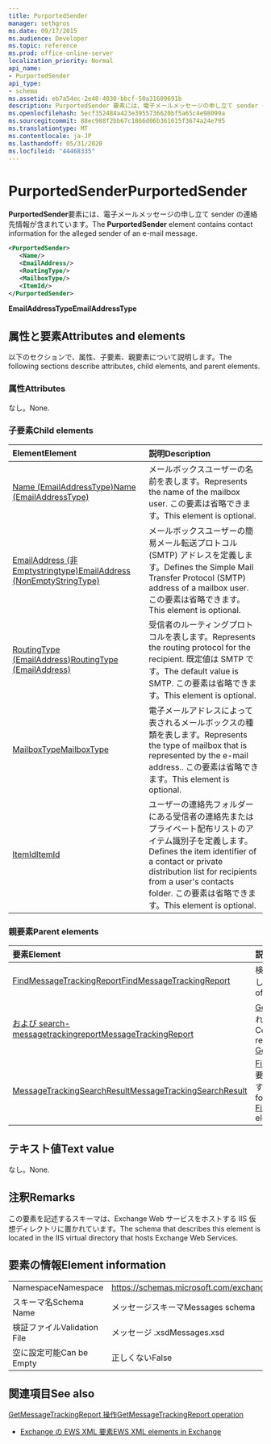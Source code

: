 ```yaml
---
title: PurportedSender
manager: sethgros
ms.date: 09/17/2015
ms.audience: Developer
ms.topic: reference
ms.prod: office-online-server
localization_priority: Normal
api_name:
- PurportedSender
api_type:
- schema
ms.assetid: eb7a54ec-2e48-4030-bbcf-50a31609691b
description: PurportedSender 要素には、電子メールメッセージの申し立て sender の連絡先情報が含まれています。
ms.openlocfilehash: 5ecf352484a423e3955736620bf5a65c4e98099a
ms.sourcegitcommit: 88ec988f2bb67c1866d06b361615f3674a24e795
ms.translationtype: MT
ms.contentlocale: ja-JP
ms.lasthandoff: 05/31/2020
ms.locfileid: "44468335"
---
```

# <a name="purportedsender"></a><span data-ttu-id="4e0ad-103">PurportedSender</span><span class="sxs-lookup"><span data-stu-id="4e0ad-103">PurportedSender</span></span>

<span data-ttu-id="4e0ad-104">**PurportedSender**要素には、電子メールメッセージの申し立て sender の連絡先情報が含まれています。</span><span class="sxs-lookup"><span data-stu-id="4e0ad-104">The **PurportedSender** element contains contact information for the alleged sender of an e-mail message.</span></span> 
  
```XML
<PurportedSender>
   <Name/>
   <EmailAddress/>
   <RoutingType/>
   <MailboxType/>
   <ItemId/>
</PurportedSender>
```

 <span data-ttu-id="4e0ad-105">**EmailAddressType**</span><span class="sxs-lookup"><span data-stu-id="4e0ad-105">**EmailAddressType**</span></span>
## <a name="attributes-and-elements"></a><span data-ttu-id="4e0ad-106">属性と要素</span><span class="sxs-lookup"><span data-stu-id="4e0ad-106">Attributes and elements</span></span>

<span data-ttu-id="4e0ad-107">以下のセクションで、属性、子要素、親要素について説明します。</span><span class="sxs-lookup"><span data-stu-id="4e0ad-107">The following sections describe attributes, child elements, and parent elements.</span></span>
  
### <a name="attributes"></a><span data-ttu-id="4e0ad-108">属性</span><span class="sxs-lookup"><span data-stu-id="4e0ad-108">Attributes</span></span>

<span data-ttu-id="4e0ad-109">なし。</span><span class="sxs-lookup"><span data-stu-id="4e0ad-109">None.</span></span>
  
### <a name="child-elements"></a><span data-ttu-id="4e0ad-110">子要素</span><span class="sxs-lookup"><span data-stu-id="4e0ad-110">Child elements</span></span>

|<span data-ttu-id="4e0ad-111">**Element**</span><span class="sxs-lookup"><span data-stu-id="4e0ad-111">**Element**</span></span>|<span data-ttu-id="4e0ad-112">**説明**</span><span class="sxs-lookup"><span data-stu-id="4e0ad-112">**Description**</span></span>|
|:-----|:-----|
|[<span data-ttu-id="4e0ad-113">Name (EmailAddressType)</span><span class="sxs-lookup"><span data-stu-id="4e0ad-113">Name (EmailAddressType)</span></span>](name-emailaddresstype.md) <br/> |<span data-ttu-id="4e0ad-114">メールボックスユーザーの名前を表します。</span><span class="sxs-lookup"><span data-stu-id="4e0ad-114">Represents the name of the mailbox user.</span></span> <span data-ttu-id="4e0ad-115">この要素は省略できます。</span><span class="sxs-lookup"><span data-stu-id="4e0ad-115">This element is optional.</span></span>  <br/> |
|[<span data-ttu-id="4e0ad-116">EmailAddress (非 Emptystringtype)</span><span class="sxs-lookup"><span data-stu-id="4e0ad-116">EmailAddress (NonEmptyStringType)</span></span>](emailaddress-nonemptystringtype.md) <br/> |<span data-ttu-id="4e0ad-117">メールボックスユーザーの簡易メール転送プロトコル (SMTP) アドレスを定義します。</span><span class="sxs-lookup"><span data-stu-id="4e0ad-117">Defines the Simple Mail Transfer Protocol (SMTP) address of a mailbox user.</span></span> <span data-ttu-id="4e0ad-118">この要素は省略できます。</span><span class="sxs-lookup"><span data-stu-id="4e0ad-118">This element is optional.</span></span>  <br/> |
|[<span data-ttu-id="4e0ad-119">RoutingType (EmailAddress)</span><span class="sxs-lookup"><span data-stu-id="4e0ad-119">RoutingType (EmailAddress)</span></span>](routingtype-emailaddress.md) <br/> |<span data-ttu-id="4e0ad-120">受信者のルーティングプロトコルを表します。</span><span class="sxs-lookup"><span data-stu-id="4e0ad-120">Represents the routing protocol for the recipient.</span></span> <span data-ttu-id="4e0ad-121">既定値は SMTP です。</span><span class="sxs-lookup"><span data-stu-id="4e0ad-121">The default value is SMTP.</span></span> <span data-ttu-id="4e0ad-122">この要素は省略できます。</span><span class="sxs-lookup"><span data-stu-id="4e0ad-122">This element is optional.</span></span>  <br/> |
|[<span data-ttu-id="4e0ad-123">MailboxType</span><span class="sxs-lookup"><span data-stu-id="4e0ad-123">MailboxType</span></span>](mailboxtype.md) <br/> |<span data-ttu-id="4e0ad-124">電子メールアドレスによって表されるメールボックスの種類を表します。</span><span class="sxs-lookup"><span data-stu-id="4e0ad-124">Represents the type of mailbox that is represented by the e-mail address..</span></span> <span data-ttu-id="4e0ad-125">この要素は省略できます。</span><span class="sxs-lookup"><span data-stu-id="4e0ad-125">This element is optional.</span></span>  <br/> |
|[<span data-ttu-id="4e0ad-126">ItemId</span><span class="sxs-lookup"><span data-stu-id="4e0ad-126">ItemId</span></span>](itemid.md) <br/> |<span data-ttu-id="4e0ad-127">ユーザーの連絡先フォルダーにある受信者の連絡先またはプライベート配布リストのアイテム識別子を定義します。</span><span class="sxs-lookup"><span data-stu-id="4e0ad-127">Defines the item identifier of a contact or private distribution list for recipients from a user's contacts folder.</span></span> <span data-ttu-id="4e0ad-128">この要素は省略できます。</span><span class="sxs-lookup"><span data-stu-id="4e0ad-128">This element is optional.</span></span>  <br/> |
   
### <a name="parent-elements"></a><span data-ttu-id="4e0ad-129">親要素</span><span class="sxs-lookup"><span data-stu-id="4e0ad-129">Parent elements</span></span>

|<span data-ttu-id="4e0ad-130">**要素**</span><span class="sxs-lookup"><span data-stu-id="4e0ad-130">**Element**</span></span>|<span data-ttu-id="4e0ad-131">**説明**</span><span class="sxs-lookup"><span data-stu-id="4e0ad-131">**Description**</span></span>|
|:-----|:-----|
|[<span data-ttu-id="4e0ad-132">FindMessageTrackingReport</span><span class="sxs-lookup"><span data-stu-id="4e0ad-132">FindMessageTrackingReport</span></span>](findmessagetrackingreport.md) <br/> |<span data-ttu-id="4e0ad-133">検索するメッセージの種類の条件を指定します。</span><span class="sxs-lookup"><span data-stu-id="4e0ad-133">Specifies criteria for the types of messages to find.</span></span>  <br/> |
|[<span data-ttu-id="4e0ad-134">および search-messagetrackingreport</span><span class="sxs-lookup"><span data-stu-id="4e0ad-134">MessageTrackingReport</span></span>](messagetrackingreport.md) <br/> |<span data-ttu-id="4e0ad-135">[Getmessagetrackingreport 操作](getmessagetrackingreport-operation.md)で返される1つのメッセージを格納します。</span><span class="sxs-lookup"><span data-stu-id="4e0ad-135">Contains a single message that is returned in a [GetMessageTrackingReport operation](getmessagetrackingreport-operation.md).</span></span>  <br/> |
|[<span data-ttu-id="4e0ad-136">MessageTrackingSearchResult</span><span class="sxs-lookup"><span data-stu-id="4e0ad-136">MessageTrackingSearchResult</span></span>](messagetrackingsearchresult.md) <br/> |<span data-ttu-id="4e0ad-137">[Findmessagetrackingreportresponse](findmessagetrackingreportresponse.md)要素の単一メッセージ結果を格納します。</span><span class="sxs-lookup"><span data-stu-id="4e0ad-137">Contains a single message result for a [FindMessageTrackingReportResponse](findmessagetrackingreportresponse.md) element.</span></span>  <br/> |
   
## <a name="text-value"></a><span data-ttu-id="4e0ad-138">テキスト値</span><span class="sxs-lookup"><span data-stu-id="4e0ad-138">Text value</span></span>

<span data-ttu-id="4e0ad-139">なし。</span><span class="sxs-lookup"><span data-stu-id="4e0ad-139">None.</span></span>
  
## <a name="remarks"></a><span data-ttu-id="4e0ad-140">注釈</span><span class="sxs-lookup"><span data-stu-id="4e0ad-140">Remarks</span></span>

<span data-ttu-id="4e0ad-141">この要素を記述するスキーマは、Exchange Web サービスをホストする IIS 仮想ディレクトリに置かれています。</span><span class="sxs-lookup"><span data-stu-id="4e0ad-141">The schema that describes this element is located in the IIS virtual directory that hosts Exchange Web Services.</span></span>
  
## <a name="element-information"></a><span data-ttu-id="4e0ad-142">要素の情報</span><span class="sxs-lookup"><span data-stu-id="4e0ad-142">Element information</span></span>

|||
|:-----|:-----|
|<span data-ttu-id="4e0ad-143">Namespace</span><span class="sxs-lookup"><span data-stu-id="4e0ad-143">Namespace</span></span>  <br/> |https://schemas.microsoft.com/exchange/services/2006/messages  <br/> |
|<span data-ttu-id="4e0ad-144">スキーマ名</span><span class="sxs-lookup"><span data-stu-id="4e0ad-144">Schema Name</span></span>  <br/> |<span data-ttu-id="4e0ad-145">メッセージスキーマ</span><span class="sxs-lookup"><span data-stu-id="4e0ad-145">Messages schema</span></span>  <br/> |
|<span data-ttu-id="4e0ad-146">検証ファイル</span><span class="sxs-lookup"><span data-stu-id="4e0ad-146">Validation File</span></span>  <br/> |<span data-ttu-id="4e0ad-147">メッセージ .xsd</span><span class="sxs-lookup"><span data-stu-id="4e0ad-147">Messages.xsd</span></span>  <br/> |
|<span data-ttu-id="4e0ad-148">空に設定可能</span><span class="sxs-lookup"><span data-stu-id="4e0ad-148">Can be Empty</span></span>  <br/> |<span data-ttu-id="4e0ad-149">正しくない</span><span class="sxs-lookup"><span data-stu-id="4e0ad-149">False</span></span>  <br/> |
   
## <a name="see-also"></a><span data-ttu-id="4e0ad-150">関連項目</span><span class="sxs-lookup"><span data-stu-id="4e0ad-150">See also</span></span>



[<span data-ttu-id="4e0ad-151">GetMessageTrackingReport 操作</span><span class="sxs-lookup"><span data-stu-id="4e0ad-151">GetMessageTrackingReport operation</span></span>](getmessagetrackingreport-operation.md)


- [<span data-ttu-id="4e0ad-152">Exchange の EWS XML 要素</span><span class="sxs-lookup"><span data-stu-id="4e0ad-152">EWS XML elements in Exchange</span></span>](ews-xml-elements-in-exchange.md)

